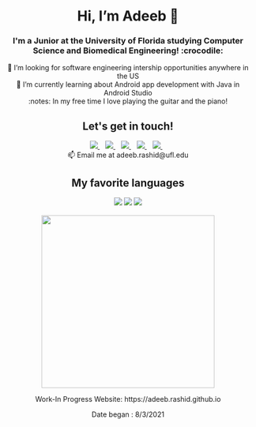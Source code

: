 <h1 align='center'>
           Hi, I’m Adeeb 👋
</h1>
           
<h3 align='center'>
  I'm a Junior at the University of Florida studying Computer Science and Biomedical Engineering! :crocodile:
</h3>

<p align='center'>
  👀 I’m looking for software engineering intership opportunities anywhere in the US<br/>
  🌱 I’m currently learning about Android app development with Java in Android Studio<br/>
  :notes: In my free time I love playing the guitar and the piano!
</p>

<h2 align='center'>
  Let's get in touch!<br/>
</h2>

<p align='center'>             
  <a href="https://www.instagram.com/adeeb_r_/?hl=en">
    <img src="https://img.shields.io/badge/instagram-%23E4405F.svg?&style=for-the-badge&logo=instagram&logoColor=white" />        
  </a>&nbsp;&nbsp;
  <a href="https://www.facebook.com/adeeb.rashid.73">
    <img src="https://img.shields.io/badge/Facebook-1877F2?style=for-the-badge&logo=facebook&logoColor=white" />        
  </a>&nbsp;&nbsp;
  <a href="http://www.twitter.com/adeebrashid2">
    <img src="https://img.shields.io/badge/Twitter-1DA1F2?style=for-the-badge&logo=twitter&logoColor=white" />        
  </a>&nbsp;&nbsp;
  <a href="adeebr18@gmail.com">
    <img src="https://img.shields.io/badge/Gmail-D14836?style=for-the-badge&logo=gmail&logoColor=white" />        
  </a>&nbsp;&nbsp;
  <a href="https://www.linkedin.com/in/adeebrashid">
    <img src="https://img.shields.io/badge/linkedin-%230077B5.svg?&style=for-the-badge&logo=linkedin&logoColor=white" />
  </a>&nbsp;&nbsp;<br/>
  📫 Email me at adeeb.rashid@ufl.edu
</p>

<h2 align='center'>
           My favorite languages<br/>
</h2>

<p align='center'>
           <img src="https://img.shields.io/badge/Python-3776AB?style=for-the-badge&logo=python&logoColor=white" />
           <img src="https://img.shields.io/badge/C%2B%2B-00599C?style=for-the-badge&logo=c%2B%2B&logoColor=white" />
           <img src="https://img.shields.io/badge/Java-ED8B00?style=for-the-badge&logo=java&logoColor=white" />
           <br/>  
           <br/>
           <a href="#"><img src="https://github-readme-stats.vercel.app/api/top-langs/?username=adeeb18&show_icons=true&count_private=true&theme=dark" width="350"></a>
           <br/>
</p>

<p align='center'>
           Work-In Progress Website: https://adeeb.rashid.github.io
</p>

<p align='center'>
           Date began : 8/3/2021
</p>

<!-- links to your social media accounts -->
[1]: https://www.facebook.com/adeeb.rashid.73
[3]: https://www.instagram.com/adeeb_r_/?hl=en
[2]: http://www.twitter.com/adeebrashid2
[4]: www.linkedin.com/in/adeebrashid
[5]: adeebr18@gmail.com
[6]: http://www.github.com/carlsednaoui

<!-- Social Media Badges -->

[1.1]: https://img.shields.io/badge/Facebook-1877F2?style=for-the-badge&logo=facebook&logoColor=white (Facebook)
[2.1]: https://img.shields.io/badge/Instagram-E4405F?style=for-the-badge&logo=instagram&logoColor=white (Instagram)
[3.1]: https://img.shields.io/badge/Twitter-1DA1F2?style=for-the-badge&logo=twitter&logoColor=white (Twitter)
[4.1]: https://img.shields.io/badge/LinkedIn-0077B5?style=for-the-badge&logo=linkedin&logoColor=white (Linkedin)
[5.1]: https://img.shields.io/badge/Gmail-D14836?style=for-the-badge&logo=gmail&logoColor=white (Gmail)

<!-- Programming Languages -->

[1.2]: https://img.shields.io/badge/Python-3776AB?style=for-the-badge&logo=python&logoColor=white
[2.2]: https://img.shields.io/badge/HTML-239120?style=for-the-badge&logo=html5&logoColor=white
[3.2]: https://img.shields.io/badge/CSS-239120?&style=for-the-badge&logo=css3&logoColor=white
[4.2]: https://img.shields.io/badge/JavaScript-323330?style=for-the-badge&logo=javascript&logoColor=F7DF1E
[5.2]: https://img.shields.io/badge/C%2B%2B-00599C?style=for-the-badge&logo=c%2B%2B&logoColor=white
[6.2]: https://img.shields.io/badge/Java-ED8B00?style=for-the-badge&logo=java&logoColor=white
[7.2]: https://img.shields.io/badge/C%2B%2B-00599C?style=for-the-badge&logo=c%2B%2B&logoColor=white
[8.2]: https://img.shields.io/badge/Kotlin-0095D5?&style=for-the-badge&logo=kotlin&logoColor=white
[9.2]: https://img.shields.io/badge/MySQL-00000F?style=for-the-badge&logo=mysql&logoColor=white
[10.2]: https://img.shields.io/badge/Git-F05032?style=for-the-badge&logo=git&logoColor=white
[11.2]: https://img.shields.io/badge/conda-342B029.svg?&style=for-the-badge&logo=anaconda&logoColor=white

<!-- Github Badges -->
[1.3]: https://github-readme-stats.vercel.app/api/top-langs/?username={username}

<!--
  [![alt text][4.1]][4] 
  [![alt text][1.1]][1] 
  [![alt text][2.1]][2] 
  [![alt text][3.1]][3] 
  [![alt text][5.1]][5]
 -->

<!-- Credit to Alexandresanlim for the social Icons!! https://github.com/alexandresanlim/Badges4-README.md-Profile -->

